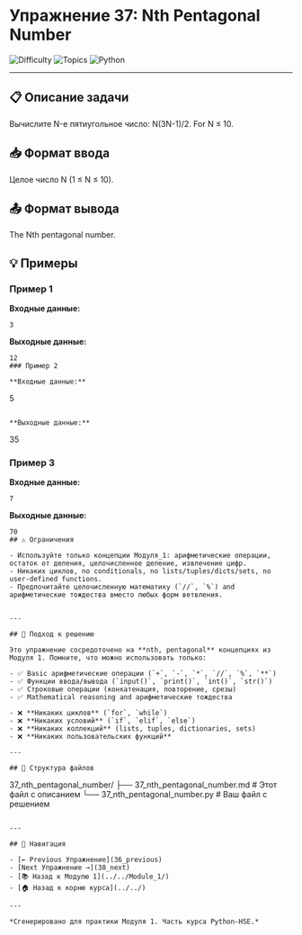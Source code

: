 # Упражнение 37: Nth Pentagonal Number

![Difficulty](https://img.shields.io/badge/Difficulty-Module%201-green)
![Topics](https://img.shields.io/badge/Topics-nth%2C%20pentagonal-blue)
![Python](https://img.shields.io/badge/Python-Module%201%20Concepts-yellow)

---

## 📋 Описание задачи

Вычислите N-е пятиугольное число: N(3N-1)/2. For N ≤ 10.
## 📥 Формат ввода

Целое число N (1 ≤ N ≤ 10).
## 📤 Формат вывода

The Nth pentagonal number.
## 💡 Примеры

### Пример 1

**Входные данные:**
```
3
```

**Выходные данные:**
```
12
### Пример 2

**Входные данные:**
```
5
```

**Выходные данные:**
```
35
### Пример 3

**Входные данные:**
```
7
```

**Выходные данные:**
```
70
## ⚠️ Ограничения

- Используйте только концепции Модуля_1: арифметические операции, остаток от деления, целочисленное деление, извлечение цифр.
- Никаких циклов, no conditionals, no lists/tuples/dicts/sets, no user-defined functions.
- Предпочитайте целочисленную математику (`//`, `%`) and арифметические тождества вместо любых форм ветвления.


---

## 🎯 Подход к решению

Это упражнение сосредоточено на **nth, pentagonal** концепциях из Модуля 1. Помните, что можно использовать только:

- ✅ Basic арифметические операции (`+`, `-`, `*`, `//`, `%`, `**`)
- ✅ Функции ввода/вывода (`input()`, `print()`, `int()`, `str()`)
- ✅ Строковые операции (конкатенация, повторение, срезы)
- ✅ Mathematical reasoning and арифметические тождества

- ❌ **Никаких циклов** (`for`, `while`)
- ❌ **Никаких условий** (`if`, `elif`, `else`)
- ❌ **Никаких коллекций** (lists, tuples, dictionaries, sets)
- ❌ **Никаких пользовательских функций**

---

## 📁 Структура файлов
```
37_nth_pentagonal_number/
├── 37_nth_pentagonal_number.md     # Этот файл с описанием
└── 37_nth_pentagonal_number.py     # Ваш файл с решением
```

---

## 🔗 Навигация

- [← Previous Упражнение](36_previous) 
- [Next Упражнение →](38_next)
- [📚 Назад к Модулю 1](../../Module_1/)
- [🏠 Назад к корню курса](../../)

---

*Сгенерировано для практики Модуля 1. Часть курса Python-HSE.*
